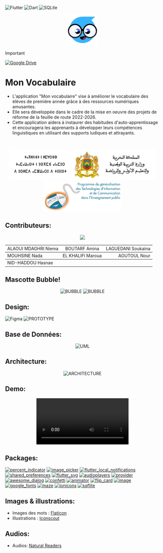 ![Flutter](https://img.shields.io/badge/-Flutter-02569B?logo=flutter&logoColor=white)
![Dart](https://img.shields.io/badge/-Dart-0175C2?logo=dart&logoColor=white)
![SQLite](https://img.shields.io/badge/-SQLite-003B57?logo=sqlite&logoColor=white)

<p align="center"
<picture>
  <img alt="logo-Bubble" src="https://github.com/NiemaAM/Mon_Vocabulaire_Flutter/blob/main/mon_vocabulaire/assets/images/logo.png?raw=true" height="100px">
</picture>
<br>

> [!IMPORTANT]
> [![Google Drive](https://img.shields.io/badge/Download%20Mon%20Vocabulaire%20Here!-4285F4?logo=googledrive&style=for-the-badge&logoColor=fff)](https://drive.google.com/file/d/12-qi6eBrdz7CjHQuznz5K8GlwgALPVe-/view?usp=drive_link)

# Mon Vocabulaire
* L'application "Mon vocabulaire" vise à améliorer le vocabulaire des élèves de première année grâce à des ressources numériques amusantes. 
* Elle sera développée dans le cadre de la mise en oeuvre des projets de réforme de la feuille de route 2022-2026. 
* Cette application aidera à instaurer des habitudes d'auto-apprentissage et encouragera les apprenants à développer leurs compétences linguistiques en utilisant des supports ludiques et attrayants.
<br>
<p align="center"
<picture>
  <img alt="logo-ministere" src="https://github.com/NiemaAM/Mon_Vocabulaire_Flutter/blob/main/mon_vocabulaire/assets/images/logo_ministere.png?raw=true" height="100px">
</picture>
<picture>
  <img alt="logo_GENIE" src="https://github.com/NiemaAM/Mon_Vocabulaire_Flutter/blob/main/mon_vocabulaire/assets/images/logo_genie.png?raw=true" height="100px">
</picture>


## Contributeurs:
<p align="center"
<a href="https://github.com/NiemaAM/Mon_Vocabulaire_Flutter/graphs/contributors">
  <img src="https://contrib.rocks/image?repo=NiemaAM/Mon_Vocabulaire_Flutter" />
</a>
<div align="center">
  <table>
    <tbody>
        <tr>
            <td align="left">ALAOUI MDAGHRI Niema</td>
            <td align="center">BOUTARF Amina</td>
            <td align="right">LAGUEDANI Soukaina</td>
        </tr>
    </tbody>
    <tbody>
        <tr>
            <td align="left">MOUHSINE Nada</td>
            <td align="center">EL KHALIFI Maroua</td>
            <td align="right">AOUTOUL Nour</td>
        </tr>
    </tbody>
    <tbody>
        <tr>
            <td align="left">NID-HADDOU Hasnae</td>
            <td align="center"></td>
            <td align="right"></td>
        </tr>
    </tbody>
  </table>
</div>

## Mascotte Bubble!
<p align="center"
<picture>
  <img alt="BUBBLE" src="https://github.com/NiemaAM/Mon_Vocabulaire_Flutter/assets/101431121/16f4fec5-538b-4d28-8b99-f961768623bc" height="150px">
</picture>
<picture>
  <img alt="BUBBLE" src="https://github.com/NiemaAM/Mon_Vocabulaire_Flutter/assets/101431121/1955c480-06dc-462f-90a7-0ecec03e1709" height="150px">
</picture>

## Design:
![Figma](https://img.shields.io/badge/-Figma-F24E1E?logo=figma&logoColor=white)
<picture>
  <img alt="PROTOTYPE" src="https://github.com/NiemaAM/Mon_Vocabulaire_Flutter/assets/101431121/ba9b9b0f-2f2b-48a9-b781-05b112ce094a">
</picture>

## Base de Données:
<p align="center"
<picture>
  <img alt="UML" src="https://github.com/NiemaAM/Mon_Vocabulaire_Flutter/assets/101431121/51279642-22dd-4f8c-9e90-f9dab08513fe" height="200px">
</picture>

## Architecture:
<p align="center"
<picture>
  <img alt="ARCHITECTURE" src="https://github.com/NiemaAM/Mon_Vocabulaire_Flutter/assets/101431121/08056292-c46d-491e-8908-22e9485245e4">
</picture>

## Demo:
<p align="center">
  <video src="https://github.com/NiemaAM/Mon_Vocabulaire_Flutter/assets/101431121/4e888145-918b-4c0a-8f73-9062957b192a" controls>
    Your browser does not support the video tag.
  </video>
</p>

## Packages:
[![percent_indicator](https://img.shields.io/badge/-percent_indicator-02569B?logo=flutter&logoColor=white)](https://pub.dev/packages/percent_indicator) [![image_picker](https://img.shields.io/badge/-image_picker-02569B?logo=flutter&logoColor=white)](https://pub.dev/packages/image_picker) [![flutter_local_notifications](https://img.shields.io/badge/-flutter_local_notifications-02569B?logo=flutter&logoColor=white)](https://pub.dev/packages/flutter_local_notifications) [![shared_preferences](https://img.shields.io/badge/-shared_preferences-02569B?logo=flutter&logoColor=white)](https://pub.dev/packages/shared_preferences) [![flutter_svg](https://img.shields.io/badge/-flutter_svg-02569B?logo=flutter&logoColor=white)](https://pub.dev/packages/flutter_svg) [![audioplayers](https://img.shields.io/badge/-audioplayers-02569B?logo=flutter&logoColor=white)](https://pub.dev/packages/audioplayers) [![provider](https://img.shields.io/badge/-provider-02569B?logo=flutter&logoColor=white)](https://pub.dev/packages/provider) [![awesome_dialog](https://img.shields.io/badge/-awesome_dialog-02569B?logo=flutter&logoColor=white)](https://pub.dev/packages/awesome_dialog) [![confetti](https://img.shields.io/badge/-confetti-02569B?logo=flutter&logoColor=white)](https://pub.dev/packages/confetti) [![animator](https://img.shields.io/badge/-animator-02569B?logo=flutter&logoColor=white)](https://pub.dev/packages/animator) [![flip_card](https://img.shields.io/badge/-flip_card-02569B?logo=flutter&logoColor=white)](https://pub.dev/packages/flip_card) [![image](https://img.shields.io/badge/-image-02569B?logo=flutter&logoColor=white)](https://pub.dev/packages/image) [![google_fonts](https://img.shields.io/badge/-google_fonts-02569B?logo=flutter&logoColor=white)](https://pub.dev/packages/google_fonts) [![maze](https://img.shields.io/badge/-maze-02569B?logo=flutter&logoColor=white)](https://pub.dev/packages/maze) [![ionicons](https://img.shields.io/badge/-ionicons-02569B?logo=flutter&logoColor=white)](https://pub.dev/packages/ionicons) [![sqflite](https://img.shields.io/badge/-sqflite-02569B?logo=flutter&logoColor=white)](https://pub.dev/packages/sqflite)

## Images & illustrations:
-	Images des mots : [Flaticon](https://www.flaticon.com/)
-	Illustrations : [Iconscout](https://iconscout.com/)

## Audios:
- Audios: [Natural Readers](https://www.naturalreaders.com/)


